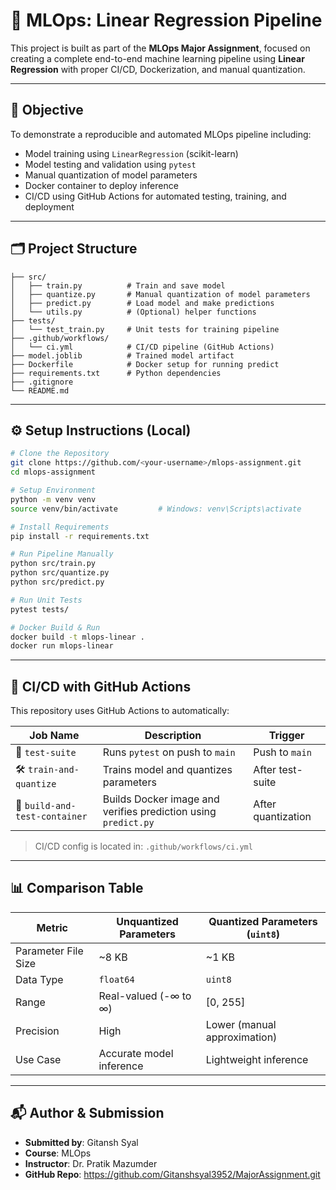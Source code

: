 
# 🧠 MLOps: Linear Regression Pipeline

This project is built as part of the **MLOps Major Assignment**, focused on creating a complete end-to-end machine learning pipeline using **Linear Regression** with proper CI/CD, Dockerization, and manual quantization.

---

## 📌 Objective

To demonstrate a reproducible and automated MLOps pipeline including:

- Model training using `LinearRegression` (scikit-learn)
- Model testing and validation using `pytest`
- Manual quantization of model parameters
- Docker container to deploy inference
- CI/CD using GitHub Actions for automated testing, training, and deployment

---

## 🗂️ Project Structure

```
├── src/
│   ├── train.py          # Train and save model
│   ├── quantize.py       # Manual quantization of model parameters
│   ├── predict.py        # Load model and make predictions
│   └── utils.py          # (Optional) helper functions
├── tests/
│   └── test_train.py     # Unit tests for training pipeline
├── .github/workflows/
│   └── ci.yml            # CI/CD pipeline (GitHub Actions)
├── model.joblib          # Trained model artifact
├── Dockerfile            # Docker setup for running predict
├── requirements.txt      # Python dependencies
├── .gitignore
└── README.md
```

---

## ⚙️ Setup Instructions (Local)

```bash
# Clone the Repository
git clone https://github.com/<your-username>/mlops-assignment.git
cd mlops-assignment

# Setup Environment
python -m venv venv
source venv/bin/activate         # Windows: venv\Scripts\activate

# Install Requirements
pip install -r requirements.txt

# Run Pipeline Manually
python src/train.py
python src/quantize.py
python src/predict.py

# Run Unit Tests
pytest tests/

# Docker Build & Run
docker build -t mlops-linear .
docker run mlops-linear
```

---

## 🔁 CI/CD with GitHub Actions

This repository uses GitHub Actions to automatically:

| Job Name                | Description                                                           | Trigger                |
|-------------------------|-----------------------------------------------------------------------|------------------------|
| 🧪 `test-suite`          | Runs `pytest` on push to `main`                                       | Push to `main`         |
| 🛠️ `train-and-quantize` | Trains model and quantizes parameters                                 | After test-suite       |
| 🐳 `build-and-test-container` | Builds Docker image and verifies prediction using `predict.py`   | After quantization     |

> CI/CD config is located in: `.github/workflows/ci.yml`

---

## 📊 Comparison Table

| Metric               | Unquantized Parameters     | Quantized Parameters (`uint8`) |
|----------------------|----------------------------|-------------------------------|
| Parameter File Size  | ~8 KB                      | ~1 KB                         |
| Data Type            | `float64`                  | `uint8`                       |
| Range                | Real-valued (-∞ to ∞)      | [0, 255]                      |
| Precision            | High                       | Lower (manual approximation) |
| Use Case             | Accurate model inference   | Lightweight inference         |

---

## 📬 Author & Submission

- **Submitted by**: Gitansh Syal  
- **Course**: MLOps  
- **Instructor**: Dr. Pratik Mazumder  
- **GitHub Repo**: https://github.com/Gitanshsyal3952/MajorAssignment.git
